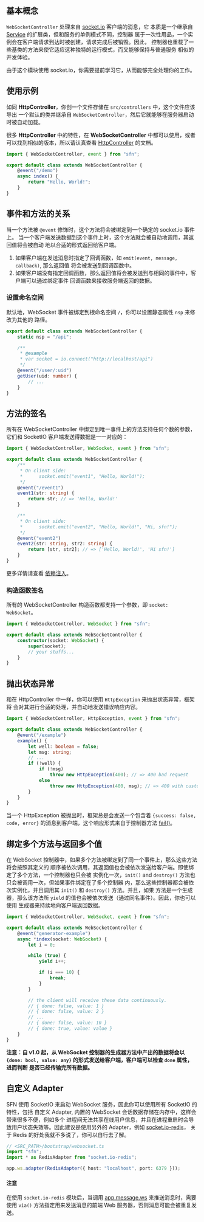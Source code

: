<!-- title: WebSocket 控制器; order: 5 -->
## 基本概念

`WebSocketController` 处理来自 [socket.io](https://socket.io/) 客户端的消息，它
本质是一个继承自 [Service](./service) 的扩展类，但和服务的单例模式不同，控制器
属于一次性用品，一个实例会在客户端请求到达时被创建，请求完成后被销毁。因此，
控制器也重载了一些基类的方法来使它适应这种独特的运行模式，而又能够保持与普通服务
相似的开发体验。

由于这个模块使用 socket.io，你需要提前学习它，从而能够完全处理你的工作。

## 使用示例

如同 **HttpController**，你创一个文件存储在 `src/controllers` 中，这个文件应该导出
一个默认的类并继承自 `WebSocketController`，然后它就能够在服务器启动时被自动加载。

很多 **HttpController** 中的特性，在 **WebSocketController** 中都可以使用，或者
可以找到相似的版本，所以请认真查看 [HttpController](./http-controller) 的文档。

```typescript
import { WebSocketController, event } from "sfn";

export default class extends WebSocketController {
    @event("/demo")
    async index() {
        return "Hello, World!";
    }
}
```

## 事件和方法的关系

当一个方法被 `@event` 修饰时，这个方法将会被绑定到一个确定的 socket.io 事件上。
当一个客户端发送数据到这个事件上时，这个方法就会被自动地调用，其返回值将会被自动
地以合适的形式返回给客户端。

1. 如果客户端在发送消息时指定了回调函数，如 `emit(event, message, callback)`, 那么返回值
    将会被发送到回调函数中。
2. 如果客户端没有指定回调函数，那么返回值将会被发送到与相同的事件中，客户端可以通过绑定事件
    回调函数来接收服务端返回的数据。


### 设置命名空间

默认地，WebSocket 事件被绑定到根命名空间 `/`，你可以设置静态属性 `nsp` 来修改为其他的
路径。

```typescript
export default class extends WebSocketController {
    static nsp = "/api";

    /**
     * @example
     * var socket = io.connect("http://localhost/api")
     */
    @event("/user/:uid")
    getUser(uid: number) {
        // ...
    }
}
```

## 方法的签名

所有在 WebSocketController 中绑定到唯一事件上的方法支持任何个数的参数，它们和 
SocketIO 客户端发送得数据是一一对应的：

```typescript
import { WebSocketController, WebSocket, event } from "sfn";

export default class extends WebSocketController {
    /**
     * On client side:
     *      socket.emit("event1", "Hello, World!");
     */
    @event("/event1")
    event1(str: string) {
        return str; // => 'Hello, World!'
    }

    /**
     * On client side:
     *      socket.emit("event2", "Hello, World!", "Hi, sfn!");
     */
    @event("event2")
    event2(str: string, str2: string) {
        return [str, str2]; // => ['Hello, World!', 'Hi sfn!']
    }
}
```

更多详情请查看 [依赖注入](./di#在控制器中自动注入)。

### 构造函数签名

所有的 WebSocketController 构造函数都支持一个参数，即 `socket: WebSocket`。

```typescript
import { WebSocketController, WebSocket } from "sfn";

export default class extends WebSocketController {
    constructor(socket: WebSocket) {
        super(socket);
        // your stuffs...
    }
}
```

## 抛出状态异常

和在 HttpController 中一样，你可以使用 `HttpException` 来抛出状态异常，框架将
会对其进行合适的处理，并自动地发送错误响应内容。

```typescript
import { WebSocketController, HttpException, event } from "sfn";

export default class extends WebSocketController {
    @event("/example")
    example() {
        let well: boolean = false;
        let msg: string;
        // ...
        if (!well) {
            if (!msg)
                throw new HttpException(400); // => 400 bad request
            else
                throw new HttpException(400, msg); // => 400 with customized message
        }
    }
}
```

当一个 HttpException 被抛出时，框架总是会发送一个包含着 
`{success: false, code, error}` 的消息到客户端，这个响应形式来自于控制器方法
[fail()](./http-controller#通用-API-响应)。

## 绑定多个方法与返回多个值

在 WebSocket 控制器中，如果多个方法被绑定到了同一个事件上，那么这些方法将会按照其定义的
顺序被依次调用，其返回值也会被依次发送给客户端。即使绑定了多个方法，一个控制器也只会被
实例化一次，`init()` and `destroy()` 方法也只会被调用一次，但如果事件绑定在了多个控制器
内，那么这些控制器都会被依次实例化，并且调用其 `init()` 和 `destroy()` 方法。并且，如果
方法是一个生成器，那么该方法所 `yield` 的值也会被依次发送（通过同名事件）。因此，你也可以使用
生成器来持续地向客户端返回数据。

```typescript
import { WebSocketController, WebSocket, event } from "sfn";

export default class extends WebSocketController {
    @event("generator-example")
    async *index(socket: WebSocket) {
        let i = 0;

        while (true) {
            yield i++;

            if (i === 10) {
                break;
            }
        }

        // the client will receive these data continuously.
        // { done: false, value: 1 }
        // { done: false, value: 2 }
        // ...
        // { done: false, value: 10 }
        // { done: true, value: value }
    }
}
```

**注意：自 v1.0 起，从 WebSocket 控制器的生成器方法中产出的数据将会以**
**`{done: bool, value: any}` 的形式发送给客户端，客户端可以检查 `done` 属性，进而判断**
**是否已经传输完所有数据。**

## 自定义 Adapter

SFN 使用 SocketIO 来启动 WebSocket 服务，因此你可以使用所有 SocketIO 的特性，包括
自定义 Adapter, 内置的 WebSocket 会话数据存储在内存中，这样会带来很多不便，例如多个
进程间无法共享在线用户信息，并且在进程重启时会导致用户状态失效等。因此建议是使用另外的
Adapter，例如 [socket.io-redis](https://www.npmjs.com/package/socket.io-redis)，
关于 Redis 的好处我就不多说了，你可以自行去了解。

```typescript
// <SRC_PATH>/bootstrap/websocket.ts
import "sfn";
import * as RedisAdapter from "socket.io-redis";

app.ws.adapter(RedisAdapter({ host: "localhost", port: 6379 }));
```

#### 注意

在使用 `socket.io-redis` 模块后，当调用
[app.message.ws](./message-channel#推送-WebSocket-消息) 来推送消息时，需要使用 `via()`
方法指定用来发送消息的前端 Web 服务器，否则消息可能会被重复发送。
